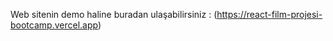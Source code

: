 Web sitenin demo haline buradan ulaşabilirsiniz :  (https://react-film-projesi-bootcamp.vercel.app)

